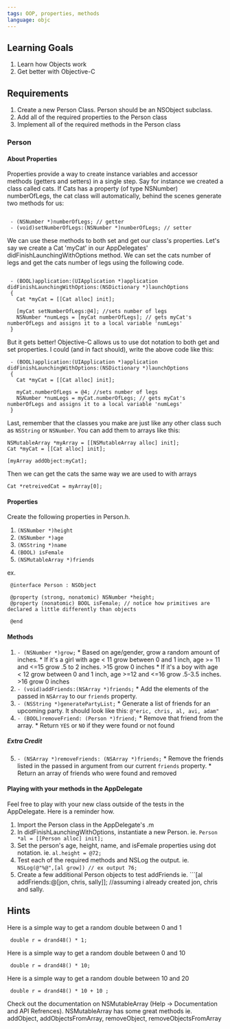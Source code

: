 ```yaml
---
tags: OOP, properties, methods
language: objc
---
```


## Learning Goals
  1. Learn how Objects work
  2. Get better with Objective-C

## Requirements
  1. Create a new Person Class.  Person should be an NSObject subclass.  
  2. Add all of the required properties to the Person class 
  3. Implement all of the required methods in the Person class 

### Person

#### About Properties
Properties provide a way to create instance variables and accessor methods (getters and setters) in a single step.  Say for instance we created a class called cats.  If Cats has a property (of type NSNumber) numberOfLegs, the cat class will automatically, behind the scenes generate two methods for us: 

```objc 

 - (NSNumber *)numberOfLegs; // getter
 - (void)setNumberOfLegs:(NSNumber *)numberOfLegs; // setter

```

We can use these methods to both set and get our class's properties.  Let's say we create a Cat 'myCat' in our AppDelegates' didFinishLaunchingWithOptions method.  We can set the cats number of legs and get the cats number of legs using the following code.  

```objc

 - (BOOL)application:(UIApplication *)application didFinishLaunchingWithOptions:(NSDictionary *)launchOptions
 {
   Cat *myCat = [[Cat alloc] init];
  
   [myCat setNumberOfLegs:@4]; //sets number of legs 
   NSNumber *numLegs = [myCat numberOfLegs]; // gets myCat's numberOfLegs and assigns it to a local variable 'numLegs'
 }

```

But it gets better! Objective-C allows us to use dot notation to both get and set properties.  I could (and in fact should), write the above code like this: 

```objc
 - (BOOL)application:(UIApplication *)application didFinishLaunchingWithOptions:(NSDictionary *)launchOptions
 {
   Cat *myCat = [[Cat alloc] init];
  
   myCat.numberOfLegs = @4; //sets number of legs 
   NSNumber *numLegs = myCat.numberOfLegs; // gets myCat's numberOfLegs and assigns it to a local variable 'numLegs'
 }
```

Last, remember that the classes you make are just like any other class such as `NSString` or `NSNumber`. You can add them to arrays like this:

```
NSMutableArray *myArray = [[NSMutableArray alloc] init];
Cat *myCat = [[Cat alloc] init];

[myArray addObject:myCat];
```

Then we can get the cats the same way we are used to with arrays

```
Cat *retreivedCat = myArray[0];
```

#### Properties 
Create the following properties in Person.h.  

  1. ```(NSNumber *)height```
  2. ```(NSNumber *)age```
  3. ```(NSString *)name```
  4. ```(BOOL) isFemale```
  5. ```(NSMutableArray *)friends```

ex. 
```objc
 @interface Person : NSObject 

 @property (strong, nonatomic) NSNumber *height;
 @property (nonatomic) BOOL isFemale; // notice how primitives are declared a little differently than objects 

 @end
```

#### Methods
  1. ```- (NSNumber *)grow;```
    * Based on age/gender, grow a random amount of inches.
    * If it's a girl with age < 11 grow between 0 and 1 inch, age >= 11 and <=15 grow .5 to 2 inches. >15 grow 0 inches
    * If it's a boy with age < 12 grow between 0 and 1 inch, age >=12 and <=16 grow .5-3.5 inches. >16 grow 0 inches
  2. ```- (void)addFriends:(NSArray *)friends;```
    * Add the elements of the passed in `NSArray` to our `friends` property.
  3. ```- (NSString *)generatePartyList;```
    * Generate a list of friends for an upcoming party. It should look like this: `@"eric, chris, al, avi, adam"`
  4. ```- (BOOL)removeFriend: (Person *)friend;```
    * Remove that friend from the array.
    * Return `YES` or `NO` if they were found or not found

##### Extra Credit

  5. ```- (NSArray *)removeFriends: (NSArray *)friends;```
    * Remove the friends listed in the passed in argument from our current `friends` property.
    * Return an array of friends who were found and removed

#### Playing with your methods in the AppDelegate

Feel free to play with your new class outside of the tests in the AppDelegate. Here is a reminder how.

  1. Import the Person class in the AppDelegate's .m 
  2. In didFinishLaunchingWithOptions, instantiate a new Person. ie. ```Person *al = [[Person alloc] init];```  
  3. Set the person's age, height, name, and isFemale properties using dot notation.  ie. ```al.height = @72;``` 
  4. Test each of the required methods and NSLog the output.  ie. ```NSLog(@"%@",[al grow]) // ex output 76;```
  5. Create a few additional Person objects to test addFriends ie. ```[al addFriends:@[jon, chris, sally]]; //assuming i already created jon, chris and sally.  

## Hints 

Here is a simple way to get a random double between 0 and 1

```objc 
 double r = drand48() * 1;
```

Here is a simple way to get a random double between 0 and 10

```objc
 double r = drand48() * 10;
```

Here is a simple way to get a random double between 10 and 20 

```objc
 double r = drand48() * 10 + 10 ;
```

Check out the documentation on NSMutableArray (Help -> Documentation and API Refrences).  NSMutableArray has some great methods ie. addObject, addObjectsFromArray, removeObject, removeObjectsFromArray 


